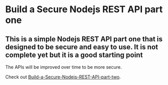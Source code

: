 # Build a Secure Nodejs REST API part one

## This is a simple Nodejs REST API part one that is designed to be secure and easy to use. It is not complete yet but it is a good starting point

The APIs will be improved over time to be more secure.

Check out [Build-a-Secure-Nodejs-REST-API-part-two](https://github.com/rqkohistani/Build-a-Secure-Node-js-REST-API-part-two-with-mysql).
